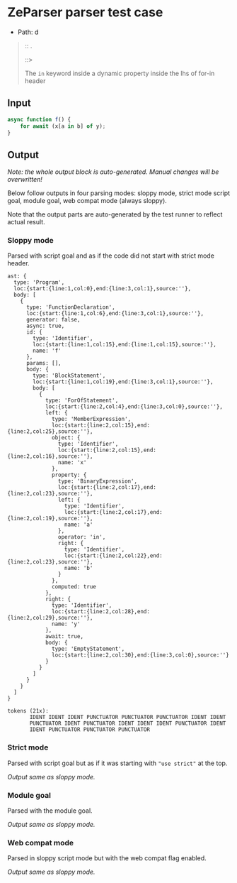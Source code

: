 # ZeParser parser test case

- Path: d

> :: .
>
> ::> 
>
> The `in` keyword inside a dynamic property inside the lhs of for-in header


## Input

`````js
async function f() {
    for await (x[a in b] of y);
}
`````

## Output

_Note: the whole output block is auto-generated. Manual changes will be overwritten!_

Below follow outputs in four parsing modes: sloppy mode, strict mode script goal, module goal, web compat mode (always sloppy).

Note that the output parts are auto-generated by the test runner to reflect actual result.

### Sloppy mode

Parsed with script goal and as if the code did not start with strict mode header.

`````
ast: {
  type: 'Program',
  loc:{start:{line:1,col:0},end:{line:3,col:1},source:''},
  body: [
    {
      type: 'FunctionDeclaration',
      loc:{start:{line:1,col:6},end:{line:3,col:1},source:''},
      generator: false,
      async: true,
      id: {
        type: 'Identifier',
        loc:{start:{line:1,col:15},end:{line:1,col:15},source:''},
        name: 'f'
      },
      params: [],
      body: {
        type: 'BlockStatement',
        loc:{start:{line:1,col:19},end:{line:3,col:1},source:''},
        body: [
          {
            type: 'ForOfStatement',
            loc:{start:{line:2,col:4},end:{line:3,col:0},source:''},
            left: {
              type: 'MemberExpression',
              loc:{start:{line:2,col:15},end:{line:2,col:25},source:''},
              object: {
                type: 'Identifier',
                loc:{start:{line:2,col:15},end:{line:2,col:16},source:''},
                name: 'x'
              },
              property: {
                type: 'BinaryExpression',
                loc:{start:{line:2,col:17},end:{line:2,col:23},source:''},
                left: {
                  type: 'Identifier',
                  loc:{start:{line:2,col:17},end:{line:2,col:19},source:''},
                  name: 'a'
                },
                operator: 'in',
                right: {
                  type: 'Identifier',
                  loc:{start:{line:2,col:22},end:{line:2,col:23},source:''},
                  name: 'b'
                }
              },
              computed: true
            },
            right: {
              type: 'Identifier',
              loc:{start:{line:2,col:28},end:{line:2,col:29},source:''},
              name: 'y'
            },
            await: true,
            body: {
              type: 'EmptyStatement',
              loc:{start:{line:2,col:30},end:{line:3,col:0},source:''}
            }
          }
        ]
      }
    }
  ]
}

tokens (21x):
       IDENT IDENT IDENT PUNCTUATOR PUNCTUATOR PUNCTUATOR IDENT IDENT
       PUNCTUATOR IDENT PUNCTUATOR IDENT IDENT IDENT PUNCTUATOR IDENT
       IDENT PUNCTUATOR PUNCTUATOR PUNCTUATOR
`````

### Strict mode

Parsed with script goal but as if it was starting with `"use strict"` at the top.

_Output same as sloppy mode._

### Module goal

Parsed with the module goal.

_Output same as sloppy mode._

### Web compat mode

Parsed in sloppy script mode but with the web compat flag enabled.

_Output same as sloppy mode._
